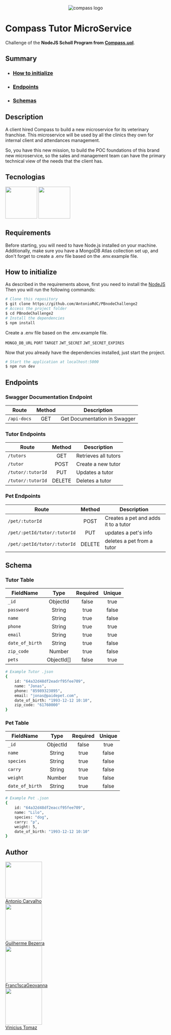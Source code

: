 <p align="center">
  <img alt="compass logo" src="https://user-images.githubusercontent.com/65569815/176964539-fe858838-0d07-418e-9220-b6d94461ecee.png" />
</p>

# Compass Tutor MicroService

Challenge of the **NodeJS Scholl Program from [Compass.uol](https://compass.uol/)**.

## Summary

- ### [How to initialize](#-como-inicializar)
- ### [Endpoints](#-endpoints)
- ### [Schemas](#-schemas)

## Description

A client hired Compass to build a new microservice for its veterinary franchise. This microservice will be used by all the clinics they own for internal client and attendances management.

So, you have this new mission, to build the POC foundations of this brand new microservice, so the sales and management team can have the primary technical view of the needs that the client has.

## Tecnologias

<p>
  <img src="https://user-images.githubusercontent.com/65569815/182266557-f2d0c589-fe31-4d65-b867-cb40385066a0.svg" width="100">
  <img src="https://user-images.githubusercontent.com/65569815/182253645-6966537e-18ed-4c47-974b-22510cc3d834.png" width="100">
</p>

## Requirements

Before starting, you will need to have Node.js installed on your machine. Additionally, make sure you have a MongoDB Atlas collection set up, and don't forget to create a .env file based on the .env.example file.

## How to initialize

As described in the requirements above, first you need to install the [NodeJS](https://nodejs.org/en/)
<br/>
Then you will run the following commands:

```bash
# Clone this repository
$ git clone https://github.com/AntonioRdC/PBnodeChallenge2
# Access the project folder
$ cd PBnodeChallenge2
# Install the dependencies
$ npm install
```

Create a .env file based on the .env.example file.

`MONGO_DB_URL`
`PORT`
`TARGET`
`JWT_SECRET`
`JWT_SECRET_EXPIRES`

Now that you already have the dependencies installed, just start the project.

```bash
# Start the application at localhost:5000
$ npm run dev
```

## Endpoints

### Swagger Documentation Endpoint

| Route       | Method | Description                  |
| ----------- | :----: | ---------------------------- |
| `/api-docs` |  GET   | Get Documentation in Swagger |

### Tutor Endpoints

| Route             | Method | Description          |
| ----------------- | :----: | -------------------- |
| `/tutors`         |  GET   | Retrieves all tutors |
| `/tutor`          |  POST  | Create a new tutor   |
| `/tutor/:tutorId` |  PUT   | Updates a tutor      |
| `/tutor/:tutorId` | DELETE | Deletes a tutor      |

### Pet Endpoints

| Route                        | Method | Description                          |
| ---------------------------- | :----: | ------------------------------------ |
| `/pet/:tutorId`              |  POST  | Creates a pet and adds it to a tutor |
| `/pet/:petId/tutor/:tutorId` |  PUT   | updates a pet's info                 |
| `/pet/:petId/tutor/:tutorId` | DELETE | deletes a pet from a tutor           |

## Schema

### Tutor Table

| FieldName       |    Type    | Required | Unique |
| --------------- | :--------: | :------: | :----: |
| `_id`           |  ObjectId  |  false   |  true  |
| `password`      |   String   |   true   | false  |
| `name`          |   String   |   true   | false  |
| `phone`         |   String   |   true   |  true  |
| `email`         |   String   |   true   |  true  |
| `date_of_birth` |   String   |   true   | false  |
| `zip_code`      |   Number   |   true   | false  |
| `pets`          | ObjectId[] |  false   |  true  |

```bash
# Example Tutor .json
{
    id: "64a32d48df2eadrf95fee709",
    name: "Jonas",
    phone: "85989323895",
    email: "jonas@paidepet.com",
    date_of_birth: "1993-12-12 10:10",
    zip_code: "61760000"
}
```

### Pet Table

| FieldName       |   Type   | Required | Unique |
| --------------- | :------: | :------: | :----: |
| `_id`           | ObjectId |  false   |  true  |
| `name`          |  String  |   true   | false  |
| `species`       |  String  |   true   | false  |
| `carry`         |  String  |   true   | false  |
| `weight`        |  Number  |   true   | false  |
| `date_of_birth` |  String  |   true   | false  |

```bash
# Example Pet .json
{
    id: "64a32d48df2eaccf95fee709",
    name: "Lilo",
    species: "dog",
    carry: "p",
    weight: 5,
    date_of_birth: "1993-12-12 10:10"
}
```

## Author

<div>
  <img src="https://avatars.githubusercontent.com/AntonioRdC" width=115>
  <br>
  <a href="https://github.com/AntonioRdC">Antonio Carvalho</a>
</div>

<div>
  <img src="https://avatars.githubusercontent.com/Guilgb" width=115>
  <br>
  <a href="https://github.com/Guilgb">Guilherme Bezerra</a>
</div>

<div>
  <img src="https://avatars.githubusercontent.com/Franc1scaGeovanna" width=115>
  <br>
  <a href="https://github.com/Franc1scaGeovanna">Franc1scaGeovanna</a>
</div>

<div>
  <img src="https://avatars.githubusercontent.com/tomazvinicius" width=115>
  <br>
  <a href="https://github.com/tomazvinicius">Vinicius Tomaz</a>
</div>
